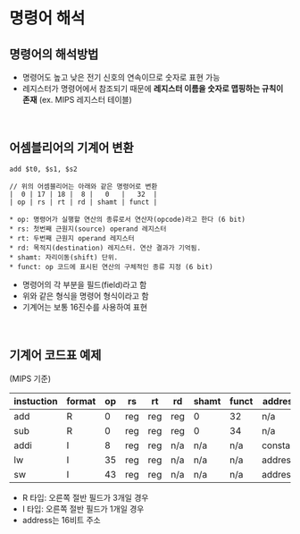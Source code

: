 # 명령어 해석

## 명령어의 해석방법

* 명령어도 높고 낮은 전기 신호의 연속이므로 숫자로 표현 가능
* 레지스터가 명령어에서 참조되기 때문에 **레지스터 이름을 숫자로 맵핑하는 규칙이 존재** (ex. MIPS 레지스터 테이블)

&nbsp;  

## 어셈블리어의 기계어 변환

```pseudocode
add $t0, $s1, $s2

// 위의 어셈블리어는 아래와 같은 명령어로 변환
|  0 | 17 | 18 |  8 |   0   |   32  |
| op | rs | rt | rd | shamt | funct |

* op: 명령어가 실행할 연산의 종류로서 연산자(opcode)라고 한다 (6 bit)
* rs: 첫번째 근원지(source) operand 레지스터
* rt: 두번째 근원지 operand 레지스터
* rd: 목적지(destination) 레지스터. 연산 결과가 기억됨.
* shamt: 자리이동(shift) 단위.
* funct: op 코드에 표시된 연산의 구체적인 종류 지정 (6 bit)
```

* 명령어의 각 부분을 필드(field)라고 함
* 위와 같은 형식을 명령어 형식이라고 함
* 기계어는 보통 16진수를 사용하여 표현

&nbsp;  

## 기계어 코드표 예제

(MIPS 기준)

| instuction | format | op   | rs   | rt   | rd   | shamt | funct | address  |
| ---------- | ------ | ---- | ---- | ---- | ---- | ----- | ----- | -------- |
| add        | R      | 0    | reg  | reg  | reg  | 0     | 32    | n/a      |
| sub        | R      | 0    | reg  | reg  | reg  | 0     | 34    | n/a      |
| addi       | I      | 8    | reg  | reg  | n/a  | n/a   | n/a   | constant |
| lw         | I      | 35   | reg  | reg  | n/a  | n/a   | n/a   | address  |
| sw         | I      | 43   | reg  | reg  | n/a  | n/a   | n/a   | address  |

* R 타입: 오른쪽 절반 필드가 3개일 경우
* I 타입: 오른쪽 절반 필드가 1개일 경우
* address는 16비트 주소

